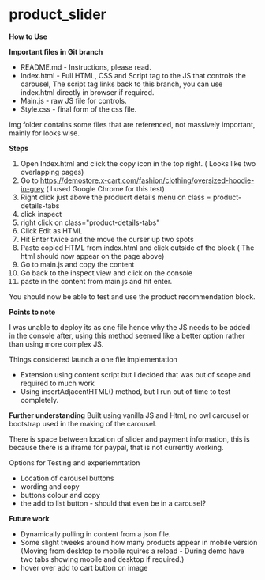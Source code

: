 # product_slider

**How to Use**

**Important files in  Git branch**

* README.md - Instructions, please read.
* Index.html -  Full HTML, CSS and Script tag to the JS that controls the carousel, The script tag links back to this branch, you can use index.html directly in browser if required.
* Main.js - raw JS file for controls.
* Style.css - final form of the css file.

img folder contains some files that are referenced, not massively important, mainly for looks wise.

**Steps**
1. Open Index.html and click the copy icon in the top right. ( Looks like two overlapping pages) 
2. Go to https://demostore.x-cart.com/fashion/clothing/oversized-hoodie-in-grey ( I used Google Chrome for this test)
3. Right click just above the producrt details menu on class = product-details-tabs
4. click inspect
5. right click on class="product-details-tabs"
6. Click Edit as HTML
7. Hit Enter twice and the move the curser up two spots
8. Paste copied HTML from index.html and click outside of the block ( The html should now appear on the page above)
9. Go to main.js and copy the content
10. Go back to the inspect view and click on the console
11. paste in the content from main.js and hit enter.

You should now be able to test and use the product recommendation block.

**Points to note**

I was unable to deploy its as one file hence why the JS needs to be added in the console after, using this method seemed like a better option rather than using more complex JS.

Things considered launch a one file implementation
* Extension using content script but I decided that was out of scope and required to much work
* Using insertAdjacentHTML() method, but I run out of time to test completely.


**Further understanding**
Built using vanilla JS and Html, no owl carousel or bootstrap used in the making of the carousel.

There is space between location of slider and payment information, this is because there is a iframe for paypal, that is not currently working.

Options for Testing and experiemntation

* Location of carousel buttons
* wording and copy
* buttons colour and copy
* the add to list button - should that even be in a carousel?

**Future work**

* Dynamically pulling in content from a json file.
* Some slight tweeks around how many products appear in mobile version (Moving from desktop to mobile rquires a reload - During demo have two tabs showing mobile and desktop if required.)
* hover over add to cart button on image







